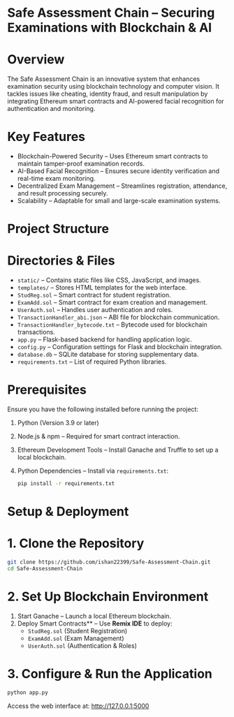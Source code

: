 # Safe Assessment Chain – Securing Examinations with Blockchain & AI

# Overview

The Safe Assessment Chain is an innovative system that enhances examination security using blockchain technology and computer vision. It tackles issues like cheating, identity fraud, and result manipulation by integrating Ethereum smart contracts and AI-powered facial recognition for authentication and monitoring.  

# Key Features

- Blockchain-Powered Security – Uses Ethereum smart contracts to maintain tamper-proof examination records.  
- AI-Based Facial Recognition – Ensures secure identity verification and real-time exam monitoring.  
- Decentralized Exam Management – Streamlines registration, attendance, and result processing securely.  
- Scalability – Adaptable for small and large-scale examination systems.  



# Project Structure  

# Directories & Files  

- `static/` – Contains static files like CSS, JavaScript, and images.  
- `templates/` – Stores HTML templates for the web interface.  
- `StudReg.sol` – Smart contract for student registration.  
- `ExamAdd.sol` – Smart contract for exam creation and management.  
- `UserAuth.sol` – Handles user authentication and roles.  
- `TransactionHandler_abi.json` – ABI file for blockchain communication.  
- `TransactionHandler_bytecode.txt` – Bytecode used for blockchain transactions.  
- `app.py` – Flask-based backend for handling application logic.  
- `config.py` – Configuration settings for Flask and blockchain integration.  
- `database.db` – SQLite database for storing supplementary data.  
- `requirements.txt` – List of required Python libraries.  

# Prerequisites  

Ensure you have the following installed before running the project:  

1. Python (Version 3.9 or later) 
2. Node.js & npm – Required for smart contract interaction.  
3. Ethereum Development Tools – Install Ganache and Truffle to set up a local blockchain.  
4. Python Dependencies – Install via `requirements.txt`:  

   ```bash
   pip install -r requirements.txt
   ```  

# Setup & Deployment  

# 1. Clone the Repository  

```bash
git clone https://github.com/ishan22399/Safe-Assessment-Chain.git  
cd Safe-Assessment-Chain  
```  

# 2. Set Up Blockchain Environment

1. Start Ganache – Launch a local Ethereum blockchain.  
2. Deploy Smart Contracts** – Use **Remix IDE** to deploy:  
   - `StudReg.sol` (Student Registration)  
   - `ExamAdd.sol` (Exam Management)  
   - `UserAuth.sol` (Authentication & Roles)  

# 3. Configure & Run the Application  

```bash
python app.py  
```  

Access the web interface at: http://127.0.0.1:5000 

